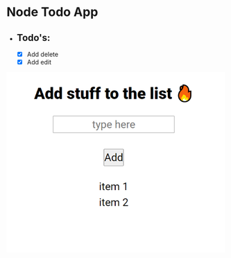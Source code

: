 # Node Todo App


* ## Todo's:
    - [x] Add delete
    - [x] Add edit

![](https://github.com/NeoFoxxo/node-todo-app/blob/master/ss.png)
